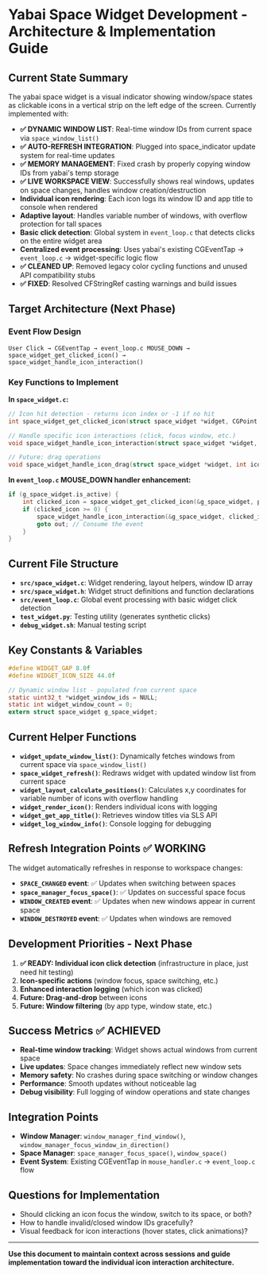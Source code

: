 # Yabai Space Widget Development - Architecture & Implementation Guide

## **Current State Summary**

The yabai space widget is a visual indicator showing window/space states as clickable icons in a vertical strip on the left edge of the screen. Currently implemented with:

- **✅ DYNAMIC WINDOW LIST**: Real-time window IDs from current space via `space_window_list()`
- **✅ AUTO-REFRESH INTEGRATION**: Plugged into space_indicator update system for real-time updates
- **✅ MEMORY MANAGEMENT**: Fixed crash by properly copying window IDs from yabai's temp storage
- **✅ LIVE WORKSPACE VIEW**: Successfully shows real windows, updates on space changes, handles window creation/destruction
- **Individual icon rendering**: Each icon logs its window ID and app title to console when rendered
- **Adaptive layout**: Handles variable number of windows, with overflow protection for tall spaces
- **Basic click detection**: Global system in `event_loop.c` that detects clicks on the entire widget area
- **Centralized event processing**: Uses yabai's existing CGEventTap → `event_loop.c` → widget-specific logic flow
- **✅ CLEANED UP**: Removed legacy color cycling functions and unused API compatibility stubs
- **✅ FIXED**: Resolved CFStringRef casting warnings and build issues

## **Target Architecture (Next Phase)**

### **Event Flow Design**

```
User Click → CGEventTap → event_loop.c MOUSE_DOWN → space_widget_get_clicked_icon() → space_widget_handle_icon_interaction()
```

### **Key Functions to Implement**

**In `space_widget.c`:**

```c
// Icon hit detection - returns icon index or -1 if no hit
int space_widget_get_clicked_icon(struct space_widget *widget, CGPoint point);

// Handle specific icon interactions (click, focus window, etc.)
void space_widget_handle_icon_interaction(struct space_widget *widget, int icon_index, CGPoint point);

// Future: drag operations
void space_widget_handle_icon_drag(struct space_widget *widget, int icon_index, CGPoint start, CGPoint current);
```

**In `event_loop.c` MOUSE_DOWN handler enhancement:**

```c
if (g_space_widget.is_active) {
    int clicked_icon = space_widget_get_clicked_icon(&g_space_widget, point);
    if (clicked_icon >= 0) {
        space_widget_handle_icon_interaction(&g_space_widget, clicked_icon, point);
        goto out; // Consume the event
    }
}
```

## **Current File Structure**

- **`src/space_widget.c`**: Widget rendering, layout helpers, window ID array
- **`src/space_widget.h`**: Widget struct definitions and function declarations
- **`src/event_loop.c`**: Global event processing with basic widget click detection
- **`test_widget.py`**: Testing utility (generates synthetic clicks)
- **`debug_widget.sh`**: Manual testing script

## **Key Constants & Variables**

```c
#define WIDGET_GAP 8.0f
#define WIDGET_ICON_SIZE 44.0f

// Dynamic window list - populated from current space
static uint32_t *widget_window_ids = NULL;
static int widget_window_count = 0;
extern struct space_widget g_space_widget;
```

## **Current Helper Functions**

- **`widget_update_window_list()`**: Dynamically fetches windows from current space via `space_window_list()`
- **`space_widget_refresh()`**: Redraws widget with updated window list from current space
- **`widget_layout_calculate_positions()`**: Calculates x,y coordinates for variable number of icons with overflow handling
- **`widget_render_icon()`**: Renders individual icons with logging
- **`widget_get_app_title()`**: Retrieves window titles via SLS API
- **`widget_log_window_info()`**: Console logging for debugging

## **Refresh Integration Points** ✅ WORKING

The widget automatically refreshes in response to workspace changes:

- **`SPACE_CHANGED` event**: ✅ Updates when switching between spaces
- **`space_manager_focus_space()`**: ✅ Updates on successful space focus
- **`WINDOW_CREATED` event**: ✅ Updates when new windows appear in current space
- **`WINDOW_DESTROYED` event**: ✅ Updates when windows are removed

## **Development Priorities** - Next Phase

1. **✅ READY: Individual icon click detection** (infrastructure in place, just need hit testing)
2. **Icon-specific actions** (window focus, space switching, etc.)
3. **Enhanced interaction logging** (which icon was clicked)
4. **Future: Drag-and-drop** between icons
5. **Future: Window filtering** (by app type, window state, etc.)

## **Success Metrics** ✅ ACHIEVED

- **Real-time window tracking**: Widget shows actual windows from current space
- **Live updates**: Space changes immediately reflect new window sets
- **Memory safety**: No crashes during space switching or window changes
- **Performance**: Smooth updates without noticeable lag
- **Debug visibility**: Full logging of window operations and state changes

## **Integration Points**

- **Window Manager**: `window_manager_find_window()`, `window_manager_focus_window_in_direction()`
- **Space Manager**: `space_manager_focus_space()`, `window_space()`
- **Event System**: Existing CGEventTap in `mouse_handler.c` → `event_loop.c` flow

## **Questions for Implementation**

- Should clicking an icon focus the window, switch to its space, or both?
- How to handle invalid/closed window IDs gracefully?
- Visual feedback for icon interactions (hover states, click animations)?

---

**Use this document to maintain context across sessions and guide implementation toward the individual icon interaction architecture.**
